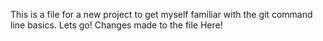 This is a file for a new project to get myself familiar with the git command line basics.
Lets go!
Changes made to the file
Here!